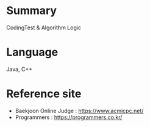# Summary
CodingTest & Algorithm Logic

# Language
Java, C++

# Reference site
- Baekjoon Online Judge : https://www.acmicpc.net/
- Programmers : https://programmers.co.kr/
